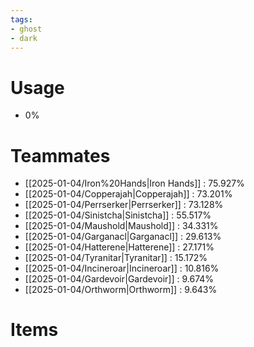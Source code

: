 ```yaml
---
tags:
- ghost
- dark
---
```

# Usage
- 0%
# Teammates
- [[2025-01-04/Iron%20Hands|Iron Hands]] : 75.927%
- [[2025-01-04/Copperajah|Copperajah]] : 73.201%
- [[2025-01-04/Perrserker|Perrserker]] : 73.128%
- [[2025-01-04/Sinistcha|Sinistcha]] : 55.517%
- [[2025-01-04/Maushold|Maushold]] : 34.331%
- [[2025-01-04/Garganacl|Garganacl]] : 29.613%
- [[2025-01-04/Hatterene|Hatterene]] : 27.171%
- [[2025-01-04/Tyranitar|Tyranitar]] : 15.172%
- [[2025-01-04/Incineroar|Incineroar]] : 10.816%
- [[2025-01-04/Gardevoir|Gardevoir]] : 9.674%
- [[2025-01-04/Orthworm|Orthworm]] : 9.643%
# Items